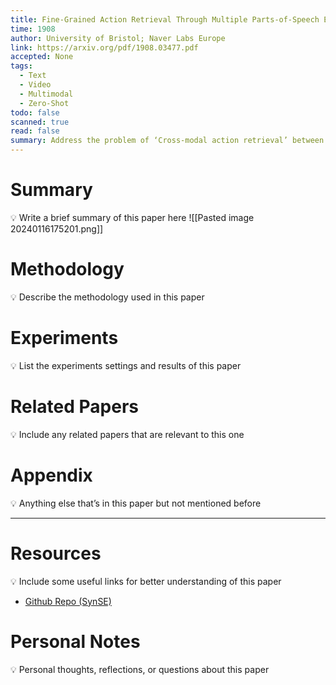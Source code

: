 ```yaml
---
title: Fine-Grained Action Retrieval Through Multiple Parts-of-Speech Embeddings
time: 1908
author: University of Bristol; Naver Labs Europe
link: https://arxiv.org/pdf/1908.03477.pdf
accepted: None
tags:
  - Text
  - Video
  - Multimodal
  - Zero-Shot
todo: false
scanned: true
read: false
summary: Address the problem of ‘Cross-modal action retrieval’ between text and video by disentangling PoS and learning corresponding networks (MMENs). Both PoS-aware and PoS-agnostic losses are used to learn the model.
---
```

# Summary
💡 Write a brief summary of this paper here
![[Pasted image 20240116175201.png]]
# Methodology
💡 Describe the methodology used in this paper

# Experiments
💡 List the experiments settings and results of this paper

# Related Papers
💡 Include any related papers that are relevant to this one

# Appendix
💡 Anything else that’s in this paper but not mentioned before

---
# Resources
💡 Include some useful links for better understanding of this paper
- [Github Repo (SynSE)](https://github.com/skelemoa/synse-zsl)

# Personal Notes
💡 Personal thoughts, reflections, or questions about this paper